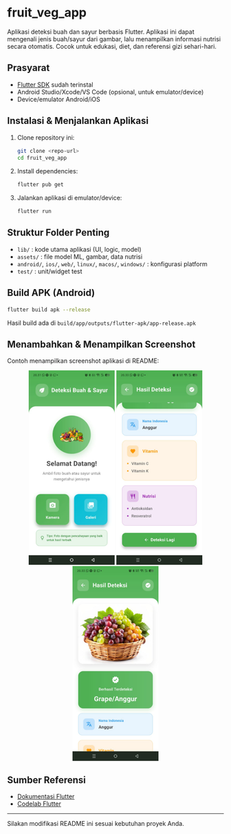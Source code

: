 # fruit_veg_app

Aplikasi deteksi buah dan sayur berbasis Flutter. Aplikasi ini dapat mengenali jenis buah/sayur dari gambar, lalu menampilkan informasi nutrisi secara otomatis. Cocok untuk edukasi, diet, dan referensi gizi sehari-hari.

## Prasyarat

- [Flutter SDK](https://docs.flutter.dev/get-started/install) sudah terinstal
- Android Studio/Xcode/VS Code (opsional, untuk emulator/device)
- Device/emulator Android/iOS

## Instalasi & Menjalankan Aplikasi

1. Clone repository ini:
   ```bash
   git clone <repo-url>
   cd fruit_veg_app
   ```
2. Install dependencies:
   ```bash
   flutter pub get
   ```
3. Jalankan aplikasi di emulator/device:
   ```bash
   flutter run
   ```

## Struktur Folder Penting

- `lib/` : kode utama aplikasi (UI, logic, model)
- `assets/` : file model ML, gambar, data nutrisi
- `android/`, `ios/`, `web/`, `linux/`, `macos/`, `windows/` : konfigurasi platform
- `test/` : unit/widget test

## Build APK (Android)

```bash
flutter build apk --release
```
Hasil build ada di `build/app/outputs/flutter-apk/app-release.apk`

## Menambahkan & Menampilkan Screenshot

Contoh menampilkan screenshot aplikasi di README:

<p align="center">
  <img src="assets/screenshot.png" alt="Tampilan Aplikasi 1" width="200"/>
  <img src="assets/screenshot2.png" alt="Tampilan Aplikasi 2" width="200"/>
  <img src="assets/screenshot3.png" alt="Tampilan Aplikasi 3" width="200"/>
</p>

## Sumber Referensi
- [Dokumentasi Flutter](https://docs.flutter.dev/)
- [Codelab Flutter](https://docs.flutter.dev/get-started/codelab)

---

Silakan modifikasi README ini sesuai kebutuhan proyek Anda.
